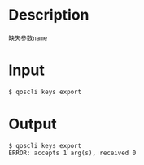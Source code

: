 # Description
```
缺失参数name
```
# Input
```
$ qoscli keys export
```
# Output
```
$ qoscli keys export
ERROR: accepts 1 arg(s), received 0
```